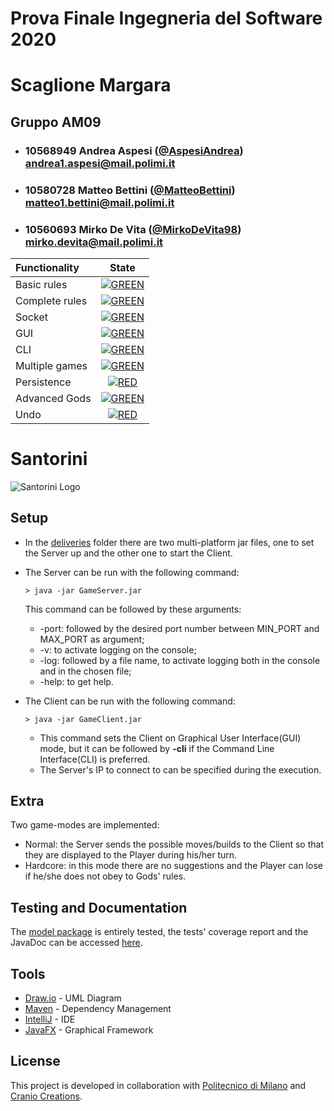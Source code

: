 # Prova Finale Ingegneria del Software 2020
# Scaglione Margara

## Gruppo AM09


- ###   10568949    Andrea Aspesi ([@AspesiAndrea](https://github.com/AspesiAndrea))<br>andrea1.aspesi@mail.polimi.it
- ###   10580728    Matteo Bettini ([@MatteoBettini](https://github.com/MatteoBettini))<br>matteo1.bettini@mail.polimi.it
- ###   10560693    Mirko De Vita ([@MirkoDeVita98](https://github.com/MirkoDeVita98))<br>mirko.devita@mail.polimi.it

| Functionality | State |
|:-----------------------|:------------------------------------:|
| Basic rules | [![GREEN](https://placehold.it/15/44bb44/44bb44)](#) |
| Complete rules | [![GREEN](https://placehold.it/15/44bb44/44bb44)](#) |
| Socket | [![GREEN](https://placehold.it/15/44bb44/44bb44)](#) |
| GUI | [![GREEN](https://placehold.it/15/44bb44/44bb44)](#) |
| CLI | [![GREEN](https://placehold.it/15/44bb44/44bb44)](#) |
| Multiple games | [![GREEN](https://placehold.it/15/44bb44/44bb44)](#) |
| Persistence | [![RED](https://placehold.it/15/f03c15/f03c15)](#) |
| Advanced Gods | [![GREEN](https://placehold.it/15/44bb44/44bb44)](#) |
| Undo | [![RED](https://placehold.it/15/f03c15/f03c15)](#) |

<!--
[![RED](https://placehold.it/15/f03c15/f03c15)](#)
[![YELLOW](https://placehold.it/15/ffdd00/ffdd00)](#)
[![GREEN](https://placehold.it/15/44bb44/44bb44)](#)
-->

# Santorini

![Santorini Logo](https://github.com/MatteoBettini/ing-sw-2020-Aspesi-Bettini-DeVita/blob/master/logo.png)

## Setup

- In the [deliveries](https://github.com/MatteoBettini/ing-sw-2020-Aspesi-Bettini-DeVita/tree/master/deliveries) folder there are two multi-platform jar files, one to set the Server up and the other one to start the Client.
- The Server can be run with the following command:
    ```shell
    > java -jar GameServer.jar
    ```
  This command can be followed by these arguments:
  - -port: followed by the desired port number between MIN_PORT and MAX_PORT as argument;
  - -v: to activate logging on the console;
  - -log: followed by a file name, to activate logging both in the console and in the chosen file;
  - -help: to get help.
  
- The Client can be run with the following command:
    ```shell
    > java -jar GameClient.jar
    ```
  - This command sets the Client on Graphical User Interface(GUI) mode, but it can be followed by **-cli** if the Command Line Interface(CLI) is preferred.
  - The Server's IP to connect to can be specified during the execution.
  
 ## Extra
 
 Two game-modes are implemented:
 - Normal: the Server sends the possible moves/builds to the Client so that they are displayed to the Player during his/her turn.
 - Hardcore: in this mode there are no suggestions and the Player can lose if he/she does not obey to Gods' rules.
 
 ## Testing and Documentation
 
 The [model package](https://github.com/MatteoBettini/ing-sw-2020-Aspesi-Bettini-DeVita/tree/master/src/main/java/it/polimi/ingsw/server/model) is entirely tested, the tests' coverage report and the JavaDoc can be accessed [here](https://github.com/MatteoBettini/ing-sw-2020-Aspesi-Bettini-DeVita/tree/master/deliveries).
 
 ## Tools
 
 * [Draw.io](http://www.draw.io/) - UML Diagram
 * [Maven](https://maven.apache.org/) - Dependency Management
 * [IntelliJ](https://www.jetbrains.com/idea/) - IDE
 * [JavaFX](https://openjfx.io) - Graphical Framework
 
 ## License
 
 This project is developed in collaboration with [Politecnico di Milano](https://www.polimi.it) and [Cranio Creations](http://www.craniocreations.it).
 
